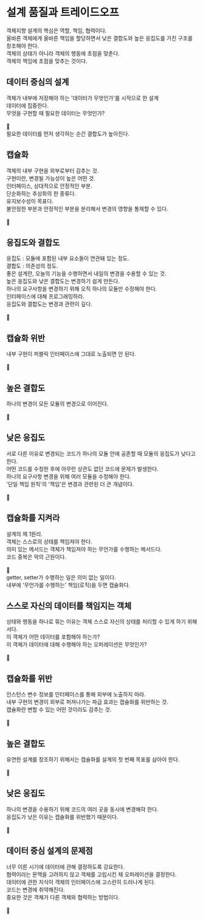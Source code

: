 # 설계 품질과 트레이드오프

객체지향 설계의 핵심은 역할, 책임, 협력이다.<br />
올바른 객체에게 올바른 책임을 할당하면서 낮은 결합도와 높은 응집도를 가진 구조를 창조해야 한다.<br />
객체의 상태가 아니라 객체의 행동에 초점을 맞춘다.<br />
객체의 책임에 초점을 맞추는 것이다.<br />

## 데이터 중심의 설계

객체가 내부에 저장해야 하는 '데이터가 무엇인가'를 시작으로 한 설계<br />
데이터에 집중한다.<br />
무엇을 구현할 때 필요한 데이터는 무엇인가?<br />
<br />🤔<br />
필요한 데이터를 먼저 생각하는 순간 결합도가 높아진다.<br />

## 캡슐화

객체의 내부 구현을 외부로부터 감추는 것.<br />
구현이란, 변경될 가능성이 높은 어떤 것.<br />
인터페이스, 상대적으로 안정적인 부분.<br />
단순화하는 추상화의 한 종류다.<br />
유지보수성이 목표다.<br />
불안정한 부분과 안정적인 부분을 분리해서 변경의 영향을 통제할 수 있다.<br />
<br />🤔<br />

## 응집도와 결합도

응집도 : 모듈에 포함된 내부 요소들이 연관돼 있는 정도.<br />
결합도 : 의존성의 정도.<br />
좋은 설계란, 오늘의 기능을 수행하면서 내일의 변경을 수용할 수 있는 것.<br />
높은 응집도와 낮은 결합도는 변경하기 쉽게 만든다.<br />
하나의 요구사항을 변경하기 위해 오직 하나의 모듈만 수정해야 한다.<br />
인터페이스에 대해 프로그래밍하라.<br />
응집도와 결합도는 변경과 관련이 깊다.<br />
<br />🤔<br />

## 캡슐화 위반

내부 구현이 퍼블릭 인터페이스에 그대로 노출되면 안 된다.<br />
<br />🤔<br />

## 높은 결합도

하나의 변경이 모든 모듈의 변경으로 이어진다.<br />
<br />🤔<br />

## 낮은 응집도

서로 다른 이유로 변경되는 코드가 하나의 모듈 안에 공존할 때 모듈의 응집도가 낮다고 한다.<br />
어떤 코드를 수정한 후에 아무런 상관도 없던 코드에 문제가 발생한다.<br />
하나의 요구사항 변경을 위해 여러 모듈을 수정해야 한다.<br />
'단일 책임 원칙'의 '책임'은 변경과 관련된 더 큰 개념이다.<br />
<br />🤔<br />

## 캡슐화를 지켜라

설계의 제 1원리.<br />
객체는 스스로의 상태를 책임져야 한다.<br />
의미 있는 메서드는 객체가 책임져야 하는 무언가를 수행하는 메서드다.<br />
코드 중복은 악의 근원이다.<br />
<br />🤔<br />
getter, setter가 수행하는 일은 의미 없는 일이다.<br />
내부에 '무언가를 수행하는' 책임(로직)을 두면 캡슐화다.<br />

## 스스로 자신의 데이터를 책임지는 객체

상태와 행동을 하나로 묶는 이유는 객체 스스로 자신의 상태를 처리할 수 있게 하기 위해서다.<br />
이 객체가 어떤 데이터를 포함해야 하는가?<br />
이 객체가 데이터에 대해 수행해야 하는 오퍼레이션은 무엇인가?<br />
<br />🤔<br />

## 캡슐화를 위반

인스턴스 변수 정보를 인터페이스를 통해 외부에 노출하지 마라.<br />
내부 구현의 변경이 외부로 퍼져나가는 파급 효과는 캡슐화를 위반하는 것.<br />
캡슐화란 변할 수 있는 어떤 것이라도 감추는 것.<br />
<br />🤔<br />

## 높은 결합도

유연한 설계를 창조하기 위해서는 캡슐화를 설계의 첫 번째 목표를 삼아야 한다.<br />
<br />🤔<br />

## 낮은 응집도

하나의 변경을 수용하기 위해 코드의 여러 곳을 동시에 변경해햐 한다.<br />
응집도가 낮은 이유는 캡슐화를 위반했기 때문이다.<br />
<br />🤔<br />

## 데이터 중심 설계의 문제점

너무 이른 시기에 데이터에 관해 결정하도록 강요한다.<br />
협력이라는 문맥을 고려하지 않고 객체를 고립시킨 채 오퍼레이션을 결정한다.<br />
데이터에 관한 지식이 객체의 인터페이스에 고스란히 드러나게 된다.<br />
코드는 변경에 취약해진다.<br />
중요한 것은 객체가 다른 객체와 협력하는 방법이다.<br />
<br />🤔<br />